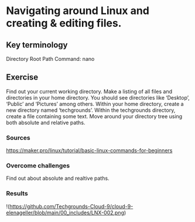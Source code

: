 # Navigating around Linux and creating & editing files.


## Key terminology
Directory
Root
Path
Command: nano


## Exercise
Find out your current working directory.
Make a listing of all files and directories in your home directory. You should see directories like ‘Desktop’, ‘Public’ and ‘Pictures’ among others.
Within your home directory, create a new directory named ‘techgrounds’.
Within the techgrounds directory, create a file containing some text.
Move around your directory tree using both absolute and relative paths.


### Sources
https://maker.pro/linux/tutorial/basic-linux-commands-for-beginners


### Overcome challenges
Find out about absolute and realtive paths.

### Results
!(https://github.com/Techgrounds-Cloud-9/cloud-9-elenageller/blob/main/00_includes/LNX-002.png)

